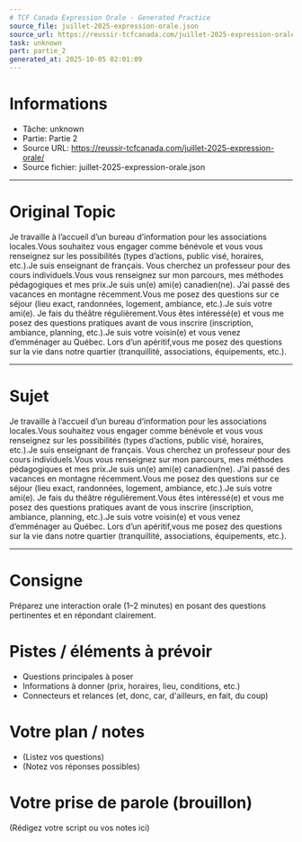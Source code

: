 ```yaml
---
# TCF Canada Expression Orale - Generated Practice
source_file: juillet-2025-expression-orale.json
source_url: https://reussir-tcfcanada.com/juillet-2025-expression-orale/
task: unknown
part: partie_2
generated_at: 2025-10-05 02:01:09
---
```


# Informations
- Tâche: unknown
- Partie: Partie 2
- Source URL: https://reussir-tcfcanada.com/juillet-2025-expression-orale/
- Source fichier: juillet-2025-expression-orale.json

---

# Original Topic
Je travaille à l’accueil d’un bureau d’information pour les associations locales.Vous souhaitez vous engager comme bénévole et vous vous renseignez sur les possibilités (types d’actions, public visé, horaires, etc.).Je suis enseignant de français. Vous cherchez un professeur pour des cours individuels.Vous vous renseignez sur mon parcours, mes méthodes pédagogiques et mes prix.Je suis un(e) ami(e) canadien(ne). J’ai passé des vacances en montagne récemment.Vous me posez des questions sur ce séjour (lieu exact, randonnées, logement, ambiance, etc.).Je suis votre ami(e). Je fais du théâtre régulièrement.Vous êtes intéressé(e) et vous me posez des questions pratiques avant de vous inscrire (inscription, ambiance, planning, etc.).Je suis votre voisin(e) et vous venez d’emménager au Québec. Lors d’un apéritif,vous me posez des questions sur la vie dans notre quartier (tranquillité, associations, équipements, etc.).

---

# Sujet
Je travaille à l’accueil d’un bureau d’information pour les associations locales.Vous souhaitez vous engager comme bénévole et vous vous renseignez sur les possibilités (types d’actions, public visé, horaires, etc.).Je suis enseignant de français. Vous cherchez un professeur pour des cours individuels.Vous vous renseignez sur mon parcours, mes méthodes pédagogiques et mes prix.Je suis un(e) ami(e) canadien(ne). J’ai passé des vacances en montagne récemment.Vous me posez des questions sur ce séjour (lieu exact, randonnées, logement, ambiance, etc.).Je suis votre ami(e). Je fais du théâtre régulièrement.Vous êtes intéressé(e) et vous me posez des questions pratiques avant de vous inscrire (inscription, ambiance, planning, etc.).Je suis votre voisin(e) et vous venez d’emménager au Québec. Lors d’un apéritif,vous me posez des questions sur la vie dans notre quartier (tranquillité, associations, équipements, etc.).

---
# Consigne
Préparez une interaction orale (1–2 minutes) en posant des questions pertinentes et en répondant clairement.

# Pistes / éléments à prévoir
- Questions principales à poser
- Informations à donner (prix, horaires, lieu, conditions, etc.)
- Connecteurs et relances (et, donc, car, d'ailleurs, en fait, du coup)

# Votre plan / notes
- (Listez vos questions)
- (Notez vos réponses possibles)

# Votre prise de parole (brouillon)
(Rédigez votre script ou vos notes ici)
